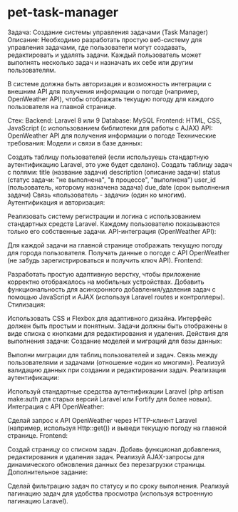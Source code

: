 # pet-task-manager

Задача: Создание системы управления задачами (Task Manager)
Описание:
Необходимо разработать простую веб-систему для управления задачами, где пользователи могут создавать, редактировать и удалять задачи. Каждый пользователь может выполнять несколько задач и назначать их себе или другим пользователям.

В системе должна быть авторизация и возможность интеграции с внешним API для получения информации о погоде (например, OpenWeather API), чтобы отображать текущую погоду для каждого пользователя на главной странице.

Стек:
Backend: Laravel 8 или 9
Database: MySQL
Frontend: HTML, CSS, JavaScript (с использованием библиотеки для работы с AJAX)
API: OpenWeather API для получения информации о погоде
Технические требования:
Модели и связи в базе данных:

Создать таблицу пользователей (если используешь стандартную аутентификацию Laravel, это уже будет сделано).
Создать таблицу задач с полями:
title (название задачи)
description (описание задачи)
status (статус задачи: "не выполнена", "в процессе", "выполнена")
user_id (пользователь, которому назначена задача)
due_date (срок выполнения задачи)
Связь «пользователь - задачи» (один ко многим).
Аутентификация и авторизация:

Реализовать систему регистрации и логина с использованием стандартных средств Laravel.
Каждому пользователю показываются только его собственные задачи.
API-интеграция (OpenWeather API):

Для каждой задачи на главной странице отображать текущую погоду для города пользователя.
Получать данные о погоде с API OpenWeather (не забудь зарегистрироваться и получить ключ API).
Frontend:

Разработать простую адаптивную верстку, чтобы приложение корректно отображалось на мобильных устройствах.
Добавить функциональность для асинхронного добавления/удаления задач с помощью JavaScript и AJAX (используя Laravel routes и контроллеры).
Стилизация:

Использовать CSS и Flexbox для адаптивного дизайна. Интерфейс должен быть простым и понятным.
Задачи должны быть отображены в виде списка с кнопками для редактирования и удаления.
Действия для выполнения задачи:
Создание моделей и миграций для базы данных:

Выполни миграции для таблиц пользователей и задач. Связь между пользователями и задачами (отношение «один ко многим»).
Реализуй валидацию данных при создании и редактировании задач.
Реализация аутентификации:

Используй стандартные средства аутентификации Laravel (php artisan make:auth для старых версий Laravel или Fortify для более новых).
Интеграция с API OpenWeather:

Сделай запрос к API OpenWeather через HTTP-клиент Laravel (например, используя Http::get()) и выведи текущую погоду на главной странице.
Frontend:

Создай страницу со списком задач.
Добавь функционал добавления, редактирования и удаления задач.
Реализуй AJAX-запросы для динамического обновления данных без перезагрузки страницы.
Дополнительное задание:

Сделай фильтрацию задач по статусу и по сроку выполнения.
Реализуй пагинацию задач для удобства просмотра (используя встроенную пагинацию Laravel).


